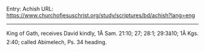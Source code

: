 Entry: Achish
URL: https://www.churchofjesuschrist.org/study/scriptures/bd/achish?lang=eng

---

King of Gath, receives David kindly, 1Â Sam. 21:10; 27; 28:1; 29:3â10; 1Â Kgs. 2:40; called Abimelech, Ps. 34 heading.
